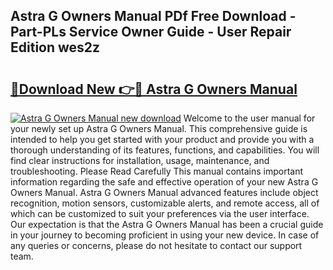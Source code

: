 ## Astra G Owners Manual PDf Free Download - Part-PLs Service Owner Guide - User Repair Edition wes2z

# <h2><a href="http://cf17333.oget.top/?id=Astra+G+Owners+Manual">🔗Download New 👉🔴 Astra G Owners Manual</a></h2>

[![Astra G Owners Manual new download](https://i.imgur.com/5g1atiW.png)](http://cf17333.oget.top/?id=Astra+G+Owners+Manual)
Welcome to the user manual for your newly set up Astra G Owners Manual. This comprehensive guide is intended to help you get started with your product and provide you with a thorough understanding of its features, functions, and capabilities. You will find clear instructions for installation, usage, maintenance, and troubleshooting. Please Read Carefully This manual contains important information regarding the safe and effective operation of your new Astra G Owners Manual. Astra G Owners Manual advanced features include object recognition, motion sensors, customizable alerts, and remote access, all of which can be customized to suit your preferences via the user interface. Our expectation is that the Astra G Owners Manual has been a crucial guide in your journey to becoming proficient in using your new device. In case of any queries or concerns, please do not hesitate to contact our support team.
